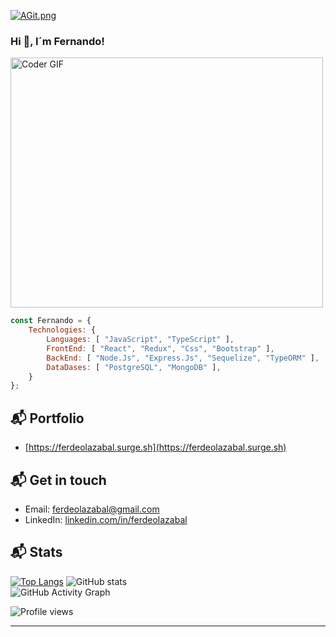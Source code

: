 [![AGit.png](https://i.postimg.cc/fbcRDBDy/fertest.png)](https://postimg.cc/d70Y9R7c)

### Hi 👋,  I´m Fernando!


<img src="https://media.giphy.com/media/SWoSkN6DxTszqIKEqv/giphy.gif" alt="Coder GIF" width="500" height="400">


```javascript
const Fernando = {
    Technologies: {
        Languages: [ "JavaScript", "TypeScript" ],
        FrontEnd: [ "React", "Redux", "Css", "Bootstrap" ],
        BackEnd: [ "Node.Js", "Express.Js", "Sequelize", "TypeORM" ],
        DataDases: [ "PostgreSQL", "MongoDB" ],
    }
};
```
## 📬 Portfolio

- [https://ferdeolazabal.surge.sh](https://ferdeolazabal.surge.sh)

## 📬 Get in touch
- Email: ferdeolazabal@gmail.com
- LinkedIn: [linkedin.com/in/ferdeolazabal](https://www.linkedin.com/in/ferdeolazabal/)


## 📬 Stats

[![Top Langs](https://github-readme-stats.vercel.app/api/top-langs/?username=ferdeolazabal)](https://github.com/anuraghazra/github-readme-stats)
![GitHub stats](https://github-readme-stats.vercel.app/api?username=ferdeolazabal&show_icons=true)  
![GitHub Activity Graph](https://activity-graph.herokuapp.com/graph?username=ferdeolazabal)


![Profile views](https://gpvc.arturio.dev/ferdeolazabal) 

---
